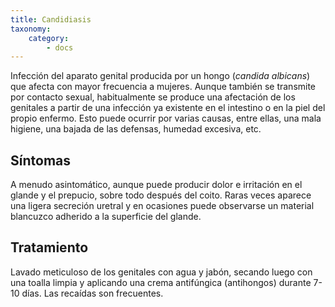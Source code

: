 ```yaml
---
title: Candidiasis
taxonomy:
    category:
        - docs
---
```


Infección del aparato genital producida por un hongo (_candida albicans_) que afecta con mayor frecuencia a mujeres. Aunque también se transmite por contacto sexual, habitualmente se produce una afectación de los genitales a partir de una infección ya existente en el intestino o en la piel del propio enfermo. Esto puede ocurrir por varias causas, entre ellas, una mala higiene, una bajada de las defensas, humedad excesiva, etc.

## Síntomas

A menudo asintomático, aunque puede producir dolor e irritación en el glande y el prepucio, sobre todo después del coito. Raras veces aparece una ligera secreción uretral y en ocasiones puede observarse un material blancuzco adherido a la superficie del glande.

## Tratamiento

Lavado meticuloso de los genitales con agua y jabón, secando luego con una toalla limpia y aplicando una crema antifúngica (antihongos) durante 7-10 días. Las recaídas son frecuentes.